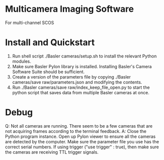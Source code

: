 # Multicamera Imaging Software
 For multi-channel SCOS

# Install and Quickstart
1. Run shell script ./Basler cameras/setup.sh to install the relevant Python modules.
2. Make sure Basler Pylon library is installed. Installing Basler's Camera Software Suite should be sufficient.
3. Create a version of the parameters file by copying ./Basler cameras/save raw/parameters.json and modifying the contents.
4. Run ./Basler cameras/save raw/index_keep_file_open.py to start the python script that saves data from multiple Basler cameras at once.

# Debug
Q: Not all cameras are running. There seem to be a few cameras that are not acquiring frames according to the terminal feedback.
A: Close the Python program instance. Open up Pylon viewer to ensure all the cameras are detected by the computer. Make sure the parameter file you use has the correct serial numbers. If using trigger ("use trigger" : true), then make sure the cameras are receiving TTL trigger signals.